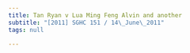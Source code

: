 ```yaml
---
title: Tan Ryan v Lua Ming Feng Alvin and another
subtitle: "[2011] SGHC 151 / 14\_June\_2011"
tags: null

---
```


